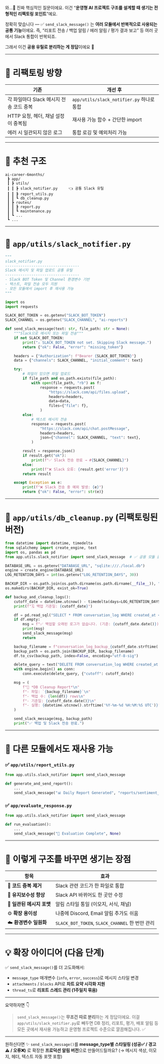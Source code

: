와…👏 진짜 핵심적인 질문이에요.
이건 “**운영형 AI 프로젝트 구조를 설계할 때 생기는 전형적인 리팩토링 포인트**”예요.

정확히 맞습니다 —
✅ `send_slack_message()` 는 **여러 모듈에서 반복적으로 사용되는 공통 기능**이에요.
즉, “리포트 전송 / 백업 알림 / 에러 알림 / 평가 결과 보고” 등
여러 곳에서 Slack 통합이 반복되죠.

그래서 이건 **공용 유틸로 분리하는 게 정답**이에요 💯

---

# 🧩 리팩토링 방향

| 기존                        | 개선 후                                 |
| ------------------------- | ------------------------------------ |
| 각 파일마다 Slack 메시지 전송 코드 중복 | `app/utils/slack_notifier.py` 하나로 통합 |
| HTTP 요청, 헤더, 채널 설정이 중복됨   | 재사용 가능 함수 + 간단한 import               |
| 에러 시 일관되지 않은 로그           | 통합 로깅 및 예외처리 가능                      |

---

# 📁 **추천 구조**

```
ai-career-6months/
 ┣ app/
 ┃ ┣ utils/
 ┃ ┃ ┣ slack_notifier.py     👈 공통 Slack 유틸
 ┃ ┃ ┣ report_utils.py
 ┃ ┃ ┗ db_cleanup.py
 ┃ ┣ routes/
 ┃ ┃ ┣ report.py
 ┃ ┃ ┗ maintenance.py
 ┃ ┗ ...
 ┗ ...
```

---

# 📘 **`app/utils/slack_notifier.py`**

```python
"""
slack_notifier.py
----------------------------------
Slack 메시지 및 파일 업로드 공통 유틸
----------------------------------
- Slack BOT Token 및 Channel 환경변수 기반
- 텍스트, 파일 전송 모두 지원
- 모든 모듈에서 import 후 재사용 가능
"""

import os
import requests

SLACK_BOT_TOKEN = os.getenv("SLACK_BOT_TOKEN")
SLACK_CHANNEL = os.getenv("SLACK_CHANNEL", "ai-reports")

def send_slack_message(text: str, file_path: str = None):
    """Slack으로 메시지 또는 파일 전송"""
    if not SLACK_BOT_TOKEN:
        print("⚠️ SLACK_BOT_TOKEN not set. Skipping Slack message.")
        return {"ok": False, "error": "missing_token"}

    headers = {"Authorization": f"Bearer {SLACK_BOT_TOKEN}"}
    data = {"channels": SLACK_CHANNEL, "initial_comment": text}

    try:
        # 파일이 있으면 파일 업로드
        if file_path and os.path.exists(file_path):
            with open(file_path, "rb") as f:
                response = requests.post(
                    "https://slack.com/api/files.upload",
                    headers=headers,
                    data=data,
                    files={"file": f},
                )
        else:
            # 텍스트 메시지 전송
            response = requests.post(
                "https://slack.com/api/chat.postMessage",
                headers=headers,
                json={"channel": SLACK_CHANNEL, "text": text},
            )

        result = response.json()
        if result.get("ok"):
            print(f"✅ Slack 전송 완료 → #{SLACK_CHANNEL}")
        else:
            print(f"❌ Slack 오류: {result.get('error')}")
        return result

    except Exception as e:
        print(f"❌ Slack 전송 중 예외 발생: {e}")
        return {"ok": False, "error": str(e)}
```

---

# 📗 **`app/utils/db_cleanup.py` (리팩토링된 버전)**

```python
from datetime import datetime, timedelta
from sqlalchemy import create_engine, text
import os, pandas as pd
from app.utils.slack_notifier import send_slack_message  # ✅ 공용 모듈 import

DATABASE_URL = os.getenv("DATABASE_URL", "sqlite:///./local.db")
engine = create_engine(DATABASE_URL)
LOG_RETENTION_DAYS = int(os.getenv("LOG_RETENTION_DAYS", 30))

BACKUP_DIR = os.path.join(os.path.dirname(os.path.dirname(__file__)), "..", "backups")
os.makedirs(BACKUP_DIR, exist_ok=True)

def backup_and_cleanup_logs():
    cutoff_date = datetime.utcnow() - timedelta(days=LOG_RETENTION_DAYS)
    print(f"🗓️ 백업 기준일: {cutoff_date}")

    df = pd.read_sql("SELECT * FROM conversation_log WHERE created_at < :cutoff", engine, params={"cutoff": cutoff_date})
    if df.empty:
        msg = f"✅ 백업할 오래된 로그가 없습니다. (기준: {cutoff_date.date()})"
        print(msg)
        send_slack_message(msg)
        return

    backup_filename = f"conversation_log_backup_{cutoff_date.strftime('%Y%m%d')}.csv"
    backup_path = os.path.join(BACKUP_DIR, backup_filename)
    df.to_csv(backup_path, index=False, encoding="utf-8-sig")

    delete_query = text("DELETE FROM conversation_log WHERE created_at < :cutoff")
    with engine.begin() as conn:
        conn.execute(delete_query, {"cutoff": cutoff_date})

    msg = (
        f"💾 *DB Cleanup Report*\n"
        f"- 파일: `{backup_filename}`\n"
        f"- 백업 수: {len(df)} rows\n"
        f"- 기준일: {cutoff_date.date()}\n"
        f"- 실행: {datetime.utcnow().strftime('%Y-%m-%d %H:%M:%S UTC')}"
    )

    send_slack_message(msg, backup_path)
    print("✅ 백업 및 Slack 전송 완료.")
```

---

# 📙 **다른 모듈에서도 재사용 가능**

### ✅ `app/utils/report_utils.py`

```python
from app.utils.slack_notifier import send_slack_message

def generate_and_send_report():
    ...
    send_slack_message("📊 Daily Report Generated", "reports/sentiment_ratio.png")
```

### ✅ `app/evaluate_response.py`

```python
from app.utils.slack_notifier import send_slack_message

def run_evaluation():
    ...
    send_slack_message("🤖 Evaluation Complete", None)
```

---

# 🧠 **이렇게 구조를 바꾸면 생기는 장점**

| 항목                | 효과                                         |
| ----------------- | ------------------------------------------ |
| 🎯 **코드 중복 제거**   | Slack 관련 코드가 한 파일로 통합                      |
| 🧩 **유지보수성 향상**   | Slack API 바뀌어도 한 곳만 수정                     |
| 💬 **일관된 메시지 포맷** | 알림 스타일 통일 (이모지, 서식, 채널)                    |
| ⚙️ **확장 용이성**     | 나중에 Discord, Email 알림 추가도 쉬움               |
| ☁️ **환경변수 일원화**   | `SLACK_BOT_TOKEN`, `SLACK_CHANNEL` 한 번만 관리 |

---

# 💡 확장 아이디어 (다음 단계)

✅ `send_slack_message()`를 더 고도화해서:

* `message_type` 매개변수 (`info`, `error`, `success`)로 메시지 스타일 변경
* `attachments` / `blocks` API로 **차트 요약 시각화 지원**
* `thread_ts`로 **리포트 스레드 관리 (1주일치 묶음)**

---

요약하자면 👇

> `send_slack_message()`는 **무조건 따로 분리**하는 게 정답이에요.
> 이걸 `app/utils/slack_notifier.py`로 빼두면
> DB 정리, 리포트, 평가, 배포 알림 등 모든 곳에서 재사용 가능하고
> 운영형 프로젝트 수준으로 깔끔해집니다. ✅

---

원하신다면 ✨
`send_slack_message()`를 **message_type별 스타일링 (성공✅ / 경고⚠️ / 오류❌)** 로 확장한
**프로덕션 알림 버전**으로 만들어드릴까요?
(→ 메시지 색상, 이모지, 헤더, 텍스트 자동 포맷 포함)
